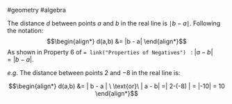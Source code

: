 #geometry #algebra 

The distance $d$ between points $a$ and $b$ in the real line is $\mid b - a \mid$.
Following the notation:
$$\begin{align*}
d(a,b) &=  |b - a|
\end{align*}$$
As shown in Property 6 of `= link("Properties of Negatives") `   : $| a - b | = | b - a |$.

$e.g.$ The distance between points $2$ and $-8$ in the real line is:

$$\begin{align*}
d(a,b) &= | b - a | \ \text{or}\ | a - b| =| 2-(-8) | = |-10| = 10   
\end{align*}$$

